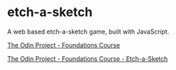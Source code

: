 # etch-a-sketch
A web based etch-a-sketch game, built with JavaScript.

[The Odin Project - Foundations Course](https://www.theodinproject.com/courses/foundations)

[The Odin Project - Foundations Course - Etch-a-Sketch](https://www.theodinproject.com/courses/foundations/lessons/etch-a-sketch-project)